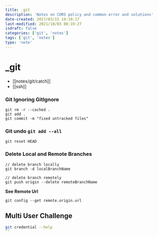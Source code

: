 ```yaml
---
title: _git
description: 'Notes on CORS policy and common error and solutions'
date-created: 2017/03/15 14:19:17
last-modified: 2021/10/03 08:19:27
isdraft: false
categories: ['git', 'notes']
tags: ['git', 'notes']
type: 'note'
---
```


# \_git

- [[notes/git/catch]]
- [[ssh]]

### Git Ignoring GitIgnore

```shell
git rm -r --cached .
git add .
git commit -m "fixed untracked files"

```

### Git undo `git add --all`

```shell
git reset HEAD
```

### Delete Local and Remote Branches

```shell
// delete branch locally
git branch -d localBranchName

// delete branch remotely
git push origin --delete remoteBranchName
```

**See Remote Url**

```shell
git config --get remote.origin.url
```

## Multi User Challenge

```sh
git credential --help
``
```
